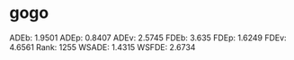 # gogo

ADEb: 1.9501
ADEp: 0.8407
ADEv: 2.5745
FDEb: 3.635
FDEp: 1.6249
FDEv: 4.6561
Rank: 1255
WSADE: 1.4315
WSFDE: 2.6734
